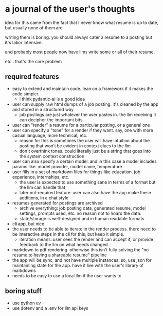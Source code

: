 # a journal of the user's thoughts

idea for this came from the fact that I never know what resume is up to date, but usually none of them are. 

writing them is boring. you should always cater a resume to a posting but it's labor intensive. 

and probably most people now have llms write some or all of their resume. 

etc.. that's the core problem

## required features

- easy to extend and maintain code. lean on a framework if it makes the code simpler. 
    - i think pydantic-ai is a good idea
- user can supply raw html dumps of a job posting. it's cleaned by the app and stored in a structured way
    - job postings are just whatever the user pastes in. the llm receiving it can decipher the important bits.
- user can "render" a resume for a particular posting, or a general one
- user can specify a "tone" for a render if they want. say, one with more casual language, more technical, etc. 
    - reason for this is sometimes the user will have intuition about the posting that won't be evident in context clues to the llm
    - don't overthink tones. could literally just be a string that goes into the system context construction
- user can also specify a certain model. and in this case a model includes params like: model provider, model name, temperature
- user fills in a set of markdown files for things like education, job experience, internships, etc.
    - the user is expected to use something sane in terms of a format but the llm can handle that
    - later not-required feature: user can also have the app make these additions, in a chat style
- resumes generated for postings are archived 
    - archive everything: job posting data, generated resume, model settings, prompts used, etc. no reason not to hoard the data.
    - state/storage is well-designed and in human readable formats
- cli app, but nice
- the user needs to be able to iterate in the render process. there need to be interactive steps in the cli for this, but keep it simple.
    - iteration means: user sees the render and can accept it, or provide feedback to the llm on what needs changed
- markdown to pdf rendering. otherwise this isn't fully solving the "no resume to having a shareable resume" pipeline
- the app will be sync, and not have multiple instances. so, use json for maintaining state for the app. have it live with the user's library of markdowns
- needs to be easy to use a local llm if the user wants to

## boring stuff

- use python uv
- use dotenv and a .env for llm api keys
